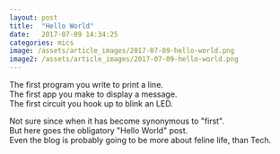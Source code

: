 ```yaml
---
layout: post
title:  "Hello World"
date:   2017-07-09 14:34:25
categories: mics
image: /assets/article_images/2017-07-09-hello-world.png
image2: /assets/article_images/2017-07-09-hello-world.png
---
```


The first program you write to print a line. <br />
The first app you make to display a message. <br />
The first circuit you hook up to blink an LED. <br />

Not sure since when it has become synonymous to "first". <br />
But here goes the obligatory "Hello World" post. <br />
Even the blog is probably going to be more about feline life, than Tech. <br />



